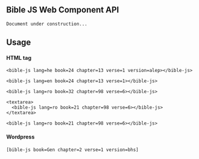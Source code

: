 ## Bible JS Web Component API

```
Document under construction...
```

## Usage
#### HTML tag
```
<bible-js lang=he book=24 chapter=13 verse=1 version=alep></bible-js>
```
```
<bible-js lang=en book=24 chapter=13 verse=1></bible-js>
```
```
<bible-js lang=ro book=32 chapter=98 verse=6></bible-js>
```
```
<textarea>
  <bible-js lang=ro book=21 chapter=98 verse=6></bible-js>
</textarea>
```
```
<bible-js lang=ro book=21 chapter=98 verse=6></bible-js>
```
#### Wordpress
```
[bible-js book=Gen chapter=2 verse=1 version=bhs]
```
